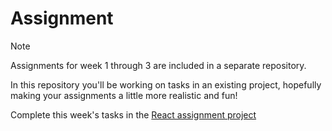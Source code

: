 # Assignment

> [!NOTE]
> Assignments for week 1 through 3 are included in a separate repository.
>
> In this repository you'll be working on tasks in an existing project, hopefully making your assignments a little more realistic and fun!

Complete this week's tasks in the [React assignment project](https://github.com/HackYourFuture-CPH/react-1-hw)
